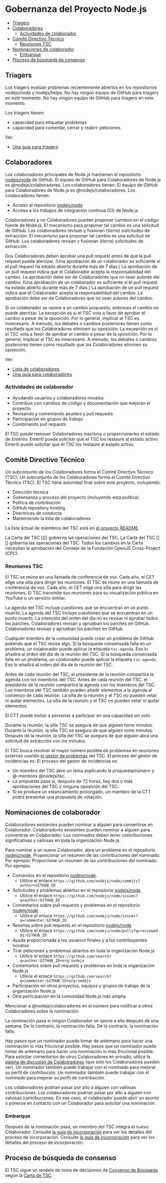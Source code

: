 # Gobernanza del Proyecto Node.js

<!-- TOC -->

* [Triagers](#triagers)
* [Colaboradores](#collaborators)
  * [Actividades de colaborador](#collaborator-activities)
* [Comité Directivo Técnico](#technical-steering-committee)
  * [Reuniones TSC](#tsc-meetings)
* [Nominaciones de colaborador](#collaborator-nominations)
  * [Embarque](#onboarding)
* [Proceso de búsqueda de consenso](#consensus-seeking-process)

<!-- /TOC -->

## Triagers

Los triagers evalúan problemas recientemente abiertos en los repositorios nodejs/node y nodejs/helps. No hay ningún equipo de GitHub para triagers en este momento. No hay ningún equipo de GitHub para triagers en este momento.

Los triagers tienen:
* capacidad para etiquetar problemas
* capacidad para comentar, cerrar y reabrir peticiones

Ver:

* [Una guía para triagers](./doc/guides/contributing/issues.md#triaging-a-bug-report)

## Colaboradores

Los colaboradores principales de Node.js mantienen el repositorio [nodejs/node][] de GitHub. El equipo de GitHub para Colaboradores de Node.js es @nodejs/colaboradores. Los colaboradores tienen: El equipo de GitHub para Colaboradores de Node.js es @nodejs/colaboradores. Los colaboradores tienen:

* Acceso al repositorio [nodejs/node][]
* Acceso a los trabajos de integración continua (CI) de Node.js

Colaboradores y no Colaboradores pueden proponer cambios en el código fuente de Node.js. El mecanismo para proponer tal cambio es una solicitud de GitHub. Los colaboradores revisan y fusionan (_tierra_) solicitudes de extracción. El mecanismo para proponer tal cambio es una solicitud de GitHub. Los colaboradores revisan y fusionan (_tierra_) solicitudes de extracción.

Dos Colaboradores deben aprobar una pull request antes de que la pull request pueda aterrizar. (Una aprobación de un colaborador es suficiente si el pull request ha estado abierto durante más de 7 días.) La aprobación de un pull request indica que el Colaborador acepta la responsabilidad del cambio. La aprobación debe ser de Colaboradores que no sean autores del cambio. (Una aprobación de un colaborador es suficiente si el pull request ha estado abierto durante más de 7 días.) La aprobación de un pull request indica que el Colaborador acepta la responsabilidad del cambio. La aprobación debe ser de Colaboradores que no sean autores del cambio.

Si un colaborador se opone a un cambio propuesto, entonces el cambio no puede aterrizar. La excepción es si el TSC vota a favor de aprobar el cambio a pesar de la oposición. Por lo general, implicar al TSC es innecesario. A menudo, los debates o cambios posteriores tienen como resultado que los Colaboradores eliminen su oposición. La excepción es si el TSC vota a favor de aprobar el cambio a pesar de la oposición. Por lo general, implicar al TSC es innecesario. A menudo, los debates o cambios posteriores tienen como resultado que los Colaboradores eliminen su oposición.

Ver:

* [Lista de colaboradores](./README.md#current-project-team-members)
* [Una guía para colaboradores](./doc/guides/collaborator-guide.md)

### Actividades de colaborador

* Ayudando usuarios y colaboradores novatos
* Contribuir con cambios de código y documentación que mejoran el proyecto
* Revisando y comentando asuntos y pull requests
* Participación en grupos de trabajo
* Combinando pull requests

El TSC puede remover Colaboradores inactivos o proporcionarles el estado de _Emérito_. Emeriti puede solicitar que el TSC los restaure al estado activo. Emeriti puede solicitar que el TSC los restaure al estado activo.

## Comité Directivo Técnico

Un subconjunto de los Colaboradores forma el Comité Directivo Técnico (TSC). Un subconjunto de los Colaboradores forma el Comité Directivo Técnico (TSC). El TSC tiene autoridad final sobre este proyecto, incluyendo:

* Dirección técnica
* Gobernanza y proceso del proyecto (incluyendo esta política)
* Política de contribución
* GitHub repository hosting
* Directrices de conducta
* Manteniendo la lista de colaboradores

La lista actual de miembros del TSC está en [el proyecto README](./README.md#current-project-team-members).

La Carta del TSC [][] gobierna las operaciones del TSC. La Carta del TSC [][] gobierna las operaciones del TSC. Todos los cambios en la Carta necesitan la aprobación del Consejo de la Fundación OpenJS Cross-Project (CPC).

### Reuniones TSC

El TSC se reúne en una llamada de conferencia de voz. Cada año, el CET elige una silla para dirigir las reuniones. El TSC se reúne en una llamada de conferencia de voz. Cada año, el CET elige una silla para dirigir las reuniones. El TSC transmite sus reuniones para su visualización pública en YouTube o un servicio similar.

La agenda del TSC incluye cuestiones que se encuentran en un punto muerto. La agenda del TSC incluye cuestiones que se encuentran en un punto muerto. La intención del orden del día no es revisar ni aprobar todos los parches. Colaboradores revisan y aprueban los parches en GitHub. Colaboradores revisan y aprueban los parches en GitHub.

Cualquier miembro de la comunidad puede crear un problema de GitHub pidiendo que el TSC revise algo. Si la búsqueda consensada falla en un problema, un colaborador puede aplicar la etiqueta `tsc-agenda`. Eso lo añadirá al orden del día de la reunión del TSC. Si la búsqueda consensada falla en un problema, un colaborador puede aplicar la etiqueta `tsc-agenda`. Eso lo añadirá al orden del día de la reunión del TSC.

Antes de cada reunión del TSC, el presidente de la reunión compartirá la agenda con los miembros del TSC. Antes de cada reunión del TSC, el presidente de la reunión compartirá la agenda con los miembros del TSC. Los miembros del TSC también pueden añadir elementos a la agenda al comienzo de cada reunión. La silla de la reunión y el TSC no pueden vetar ni quitar elementos. La silla de la reunión y el TSC no pueden vetar ni quitar elementos.

El CTT puede invitar a personas a participar en una capacidad sin voto.

Durante la reunión, la silla TSC se asegura de que alguien tome minutos. Durante la reunión, la silla TSC se asegura de que alguien tome minutos. Después de la reunión, la silla del TSC se asegura de que alguien abra una solicitud de extracción con los minutos.

El TSC busca resolver el mayor número posible de problemas en reuniones externas usando [el gestor de problemas](https://github.com/nodejs/TSC/issues) del TSC. El proceso del gestor de incidencias es: El proceso del gestor de incidencias es:

* Un miembro del TSC abre un tema explicando la propuesta/número y @-mentions @nodejs/tsc.
* La propuesta pasa si, después de 72 horas, hay dos o más aprobaciones del TSC y ninguna oposición del TSC.
* Si se produce un estancamiento prolongado, un miembro de la CTT podrá presentar una propuesta de votación.

## Nominaciones de colaborador

Colaboradores existentes pueden nominar a alguien para convertirse en Colaborador. Colaboradores existentes pueden nominar a alguien para convertirse en Colaborador. Los nominados deben tener contribuciones significativas y valiosas en toda la organización Node.js.

Para nominar a un nuevo Colaborador, abra un problema en el repositorio [nodejs/node][]. Proporcionar un resumen de las contribuciones del nominado. Por ejemplo: Proporcione un resumen de las contribuciones del nominado. Por ejemplo:

* Comandos en el repositorio [nodejs/node][].
  * Utilice el enlace `https://github.com/nodejs/node/commits?author=GITHUB_ID`
* Solicitudes y problemas abiertos en el repositorio [nodejs/node][].
  * Utilice el enlace `https://github.com/nodejs/node/issues?q=author:GITHUB_ID`
* Comentarios sobre pull requests y problemas en el repositorio [nodejs/node][]
  * Utilice el enlace `https://github.com/nodejs/node/issues?q=commenter:GITHUB_ID`
* Reseñas sobre pull requests en el repositorio [nodejs/node][]
  * Utilice el enlace `https://github.com/nodejs/node/pulls?q=reviewed-by:GITHUB_ID`
* Ayuda proporcionada a los usuarios finales y a los contribuyentes novatos
* Tirar peticiones y problemas abiertos en toda la organización Node.js
  * Utilice el enlace  `https://github.com/search?q=author:GITHUB_ID+org:nodejs`
* Comentarios sobre pull requests y problemas en toda la organización Node.js
  * Utilice el enlace `https://github.com/search?q=commenter:GITHUB_ID+org:nodejs`
* Participación en otros proyectos, equipos y grupos de trabajo de la organización Node.js
* Otra participación en la comunidad Node.js más amplia

Mencionar a @nodejs/colaboradores en el número para notificar a otros Colaboradores sobre la nominación.

La nominación pasa si ningún Colaborador se opone a ella después de una semana. De lo contrario, la nominación falla. De lo contrario, la nominación falla.

Hay pasos que un nominador puede tomar de antemano para hacer una nominación lo más friccional posible. Hay pasos que un nominador puede tomar de antemano para hacer una nominación lo más friccional posible. Para solicitar comentarios de otros Colaboradores en privado, utilice la [página de discusión de Colaboradores][] (que sólo los Colaboradores pueden ver). Un nominador también puede trabajar con el nominado para mejorar su perfil de contribución. Un nominador también puede trabajar con el nominado para mejorar su perfil de contribución.

Los colaboradores podrían pasar por alto a alguien con valiosas contribuciones. Los colaboradores podrían pasar por alto a alguien con valiosas contribuciones. En ese caso, el colaborador puede abrir un asunto o ponerse en contacto con un Colaborador para solicitar una nominación.

### Embarque

Después de la nominación pasa, un miembro del TSC integra el nuevo Colaborador. Consulte [la guía de incorporación](./onboarding.md) para ver los detalles del proceso de incorporación. Consulte [la guía de incorporación](./onboarding.md) para ver los detalles del proceso de incorporación.

## Proceso de búsqueda de consenso

El TSC sigue un modelo de toma de decisiones de [Consenso de Búsqueda][] según la [Carta de TSC][].

[página de discusión de Colaboradores]: https://github.com/orgs/nodejs/teams/collaborators/discussions
[Consenso de Búsqueda]: https://en.wikipedia.org/wiki/Consensus-seeking_decision-making
[2]: https://github.com/nodejs/TSC/blob/HEAD/TSC-Charter.md
[3]: https://github.com/nodejs/TSC/blob/HEAD/TSC-Charter.md
[4]: https://github.com/nodejs/TSC/blob/HEAD/TSC-Charter.md
[5]: https://github.com/nodejs/TSC/blob/HEAD/TSC-Charter.md
[Carta de TSC]: https://github.com/nodejs/TSC/blob/HEAD/TSC-Charter.md
[nodejs/node]: https://github.com/nodejs/node
